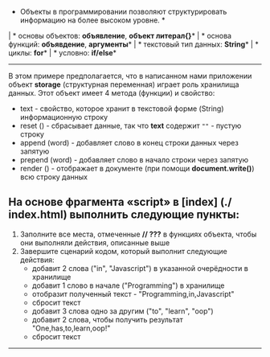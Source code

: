 * Объекты в программировании позволяют структурировать информацию на более высоком уровне. *

| * основы объектов: **объявление**, **объект литерал{}***
| * основа функций: **объявдение**, **аргументы***
| * текстовый тип данных: **String***
| * циклы: **for***
| * условно: **if/else***

---

В этом примере предполагается, что в написанном нами приложении объект **storage** (структурная переменная) играет роль хранилища данных. Этот объект имеет 4 метода (функции) и свойство:
  * text - свойство, которое хранит в текстовой форме (String) информационную строку
  * reset () - сбрасывает данные, так что **text** содержит ```""``` - пустую строку
  * append (word) - добавляет слово в конец строки данных через запятую
  * prepend (word) - добавляет слово в начало строки через запятую
  * render () - отображает в документе (при помощи **document.write()**) всю строку данных

## На основе фрагмента «script» в [index] (./ index.html) выполнить следующие пункты:
1. Заполните все места, отмеченные **// ???** в функциях объекта, чтобы они выполняли действия, описанные выше
2. Завершите сценарий кодом, который выполнит следующие действия:
   * добавит 2 слова ("in", "Javascript") в указанной очерёдности в хранилище
   * добавит 1 слово в начале ("Programming") в хранилище
   * отобразит полученный текст - "Programming,in,Javascript"
   * сбросит текст
   * добавит 3 слова одно за другим ("to", "learn", "oop")
   * добавит 2 слова, чтобы получить результат "One,has,to,learn,oop!"
   * сбросит текст
   
---